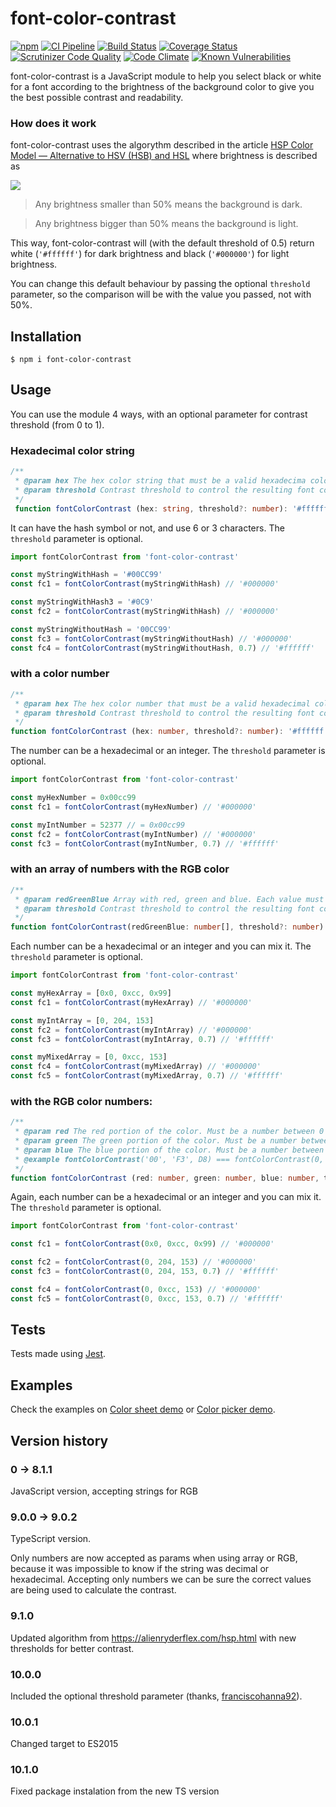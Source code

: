 # font-color-contrast

[![npm](https://img.shields.io/npm/v/font-color-contrast.svg)](https://www.npmjs.com/package/font-color-contrast)
[![CI Pipeline](https://github.com/russoedu/font-color-contrast/actions/workflows/main.yml/badge.svg)](https://github.com/russoedu/font-color-contrast/actions/workflows/main.yml)
[![Build Status](https://scrutinizer-ci.com/g/russoedu/font-color-contrast/badges/build.png?b=master)](https://scrutinizer-ci.com/g/russoedu/font-color-contrast/build-status/master)
[![Coverage Status](https://coveralls.io/repos/github/russoedu/font-color-contrast/badge.svg?branch=ts)](https://coveralls.io/github/russoedu/font-color-contrast?branch=ts)
[![Scrutinizer Code Quality](https://scrutinizer-ci.com/g/russoedu/font-color-contrast/badges/quality-score.png?b=master)](https://scrutinizer-ci.com/g/russoedu/font-color-contrast/?branch=master)
[![Code Climate](https://codeclimate.com/github/dwyl/esta/badges/gpa.svg)](https://codeclimate.com/github/russoedu/font-color-contrast)
[![Known Vulnerabilities](https://snyk.io/test/npm/font-color-contrast/badge.svg)](https://snyk.io/test/npm/font-color-contrast)

font-color-contrast is a JavaScript module to help you select black or white for a font according to the brightness of the background color to give you the best possible contrast and readability.

### How does it work

font-color-contrast uses the algorythm described in the article [HSP Color Model — Alternative to HSV (HSB) and HSL](https://alienryderflex.com/hsp.html) where brightness is described as 

<p>
  <img src="https://render.githubusercontent.com/render/math?math=brightness=\sqrt{0.299 * red^2 %2B 0.587 * green^2 %2B 0.114 * blue^2}">
</p>

> Any brightness smaller than 50% means the background is dark.

> Any brightness bigger than 50% means the background is light.

This way, font-color-contrast will (with the default threshold of 0.5) return white (`'#ffffff'`) for dark brightness and black (`'#000000'`) for light brightness.

You can change this default behaviour by passing the optional `threshold` parameter, so the comparison will be with the value you passed, not with 50%.


## Installation

    $ npm i font-color-contrast

## Usage

You can use the module 4 ways, with an optional parameter for contrast threshold (from 0 to 1).

### Hexadecimal color string

```Typescript
/**
 * @param hex The hex color string that must be a valid hexadecima color number to work correctly. Works with or without '#', with 3 or 6 color chars.
 * @param threshold Contrast threshold to control the resulting font color, float values from 0 to 1. Default is 0.5.
 */
 function fontColorContrast (hex: string, threshold?: number): '#ffffff' | '#000000'
```

It can have the hash symbol or not, and use 6 or 3 characters. The `threshold` parameter is optional.

```Typescript
import fontColorContrast from 'font-color-contrast'

const myStringWithHash = '#00CC99'
const fc1 = fontColorContrast(myStringWithHash) // '#000000'

const myStringWithHash3 = '#0C9'
const fc2 = fontColorContrast(myStringWithHash) // '#000000'

const myStringWithoutHash = '00CC99'
const fc3 = fontColorContrast(myStringWithoutHash) // '#000000'
const fc4 = fontColorContrast(myStringWithoutHash, 0.7) // '#ffffff'
```

### with a color number

```Typescript
/**
 * @param hex The hex color number that must be a valid hexadecimal color number.
 * @param threshold Contrast threshold to control the resulting font color, float values from 0 to 1. Default is 0.5.
 */
function fontColorContrast (hex: number, threshold?: number): '#ffffff' | '#000000'
```

The number can be a hexadecimal or an integer. The `threshold` parameter is optional.

```Typescript
import fontColorContrast from 'font-color-contrast'

const myHexNumber = 0x00cc99
const fc1 = fontColorContrast(myHexNumber) // '#000000'

const myIntNumber = 52377 // = 0x00cc99
const fc2 = fontColorContrast(myIntNumber) // '#000000'
const fc3 = fontColorContrast(myIntNumber, 0.7) // '#ffffff'
```

### with an array of numbers with the RGB color

```Typescript
/**
 * @param redGreenBlue Array with red, green and blue. Each value must be a number between 0 and 255.
 * @param threshold Contrast threshold to control the resulting font color, float values from 0 to 1. Default is 0.5.
 */
function fontColorContrast(redGreenBlue: number[], threshold?: number): '#ffffff' | '#000000'
```

Each number can be a hexadecimal or an integer and you can mix it. The `threshold` parameter is optional.

```Typescript
import fontColorContrast from 'font-color-contrast'

const myHexArray = [0x0, 0xcc, 0x99]
const fc1 = fontColorContrast(myHexArray) // '#000000'

const myIntArray = [0, 204, 153]
const fc2 = fontColorContrast(myIntArray) // '#000000'
const fc3 = fontColorContrast(myIntArray, 0.7) // '#ffffff'

const myMixedArray = [0, 0xcc, 153]
const fc4 = fontColorContrast(myMixedArray) // '#000000'
const fc5 = fontColorContrast(myMixedArray, 0.7) // '#ffffff'
```

### with the RGB color numbers:
```Typescript
/**
 * @param red The red portion of the color. Must be a number between 0 and 255.
 * @param green The green portion of the color. Must be a number between 0 and 255.
 * @param blue The blue portion of the color. Must be a number between 0 and 255.
 * @example fontColorContrast('00', 'F3', D8) === fontColorContrast(0, 243, 216) === fontColorContrast(0x0, 0xF3, 0xd8).
 */
function fontColorContrast (red: number, green: number, blue: number, threshold?: number): '#ffffff' | '#000000'
```

Again, each number can be a hexadecimal or an integer and you can mix it. The `threshold` parameter is optional.

```Typescript
import fontColorContrast from 'font-color-contrast'

const fc1 = fontColorContrast(0x0, 0xcc, 0x99) // '#000000'

const fc2 = fontColorContrast(0, 204, 153) // '#000000'
const fc3 = fontColorContrast(0, 204, 153, 0.7) // '#ffffff'

const fc4 = fontColorContrast(0, 0xcc, 153) // '#000000'
const fc5 = fontColorContrast(0, 0xcc, 153, 0.7) // '#ffffff'
```

## Tests

Tests made using [Jest](https://jestjs.io/).

## Examples

Check the examples on [Color sheet demo](/sheet) or [Color picker demo](/picker).

## Version history

### 0 -> 8.1.1
JavaScript version, accepting strings for RGB

### 9.0.0 -> 9.0.2
TypeScript version.

Only numbers are now accepted as params when using array or RGB, because it was impossible to know if the string was decimal or hexadecimal. Accepting only numbers we can be sure the correct values are being used to calculate the contrast.

### 9.1.0
Updated algorithm from https://alienryderflex.com/hsp.html with new thresholds for better contrast.

### 10.0.0
Included the optional threshold parameter (thanks, [franciscohanna92](https://github.com/franciscohanna92)).

### 10.0.1
Changed target to ES2015

### 10.1.0
Fixed package instalation from the new TS version
